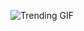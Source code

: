 ![Trending GIF](https://media3.giphy.com/media/bGgsc5mWoryfgKBx1u/giphy.gif?cid=8bb21772bsjqf82xl3qlwttzi9kt7fpv9four4j7346uoubv&ep=v1_gifs_search&rid=giphy.gif&ct=g)
